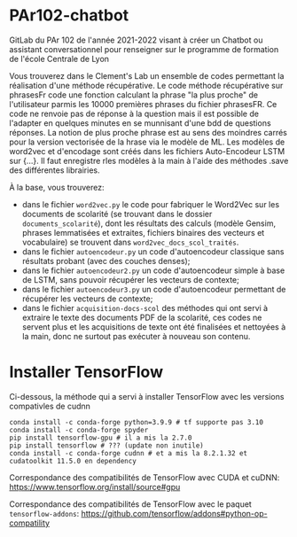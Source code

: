 # PAr102-chatbot

GitLab du PAr 102 de l'année 2021-2022 visant à créer un Chatbot ou assistant conversationnel pour renseigner sur le programme de formation de l'école Centrale de Lyon

Vous trouverez dans le Clement's Lab un ensemble de codes permettant la réalisation d'une méthode récupérative.
Le code méthode récupérative sur phrasesFr code une fonction calculant la phrase "la plus proche" de l'utilisateur parmis les 10000 premières phrases du fichier phrasesFR. Ce code ne renvoie pas de réponse à la question mais il est possible de l'adapter en quelques minutes en se munnisant d'une bdd de questions réponses.
La notion de plus proche phrase est au sens des moindres carrés pour la version vectorisée de la hrase via le modèle de ML.
Les modèles de word2vec et d'encodage sont créés dans les fichiers Auto-Encodeur LSTM sur {...}. Il faut enregistre rles modèles à la main à l'aide des méthodes .save des différentes librairies.
 


À la base, vous trouverez:
* dans le fichier `word2vec.py` le code pour fabriquer le Word2Vec sur les documents de scolarité (se trouvant dans le dossier `documents_scolarité`), dont les résultats des calculs (modèle Gensim, phrases lemmatisées et extraites, fichiers binaires des vecteurs et vocabulaire) se trouvent dans `word2vec_docs_scol_traités`.
* dans le fichier `autoencodeur.py` un code d'autoencodeur classique sans résultats probant (avec des couches denses);
* dans le fichier `autoencodeur2.py` un code d'autoencodeur simple à base de LSTM, sans pouvoir récupérer les vecteurs de contexte;
* dans le fichier `autoencodeur3.py` un code d'autoencodeur permettant de récupérer les vecteurs de contexte;
* dans le fichier `acquisition-docs-scol` des méthodes qui ont servi à extraire le texte des documents PDF de la scolarité, ces codes ne servent plus et les acquisitions de texte ont été finalisées et nettoyées à la main, donc ne surtout pas exécuter à nouveau son contenu.

# Installer TensorFlow
Ci-dessous, la méthode qui a servi à installer TensorFlow avec les versions compativles de cudnn

```
conda install -c conda-forge python=3.9.9 # tf supporte pas 3.10
conda install -c conda-forge spyder
pip install tensorflow-gpu # il a mis la 2.7.0
pip install tensorflow # ??? (update non inutile)
conda install -c conda-forge cudnn # et a mis la 8.2.1.32 et cudatoolkit 11.5.0 en dependency
```
Correspondance des compatibilités de TensorFlow avec CUDA et cuDNN: https://www.tensorflow.org/install/source#gpu

Correspondance des compatibilités de TensorFlow avec le paquet `tensorflow-addons`: https://github.com/tensorflow/addons#python-op-compatility

